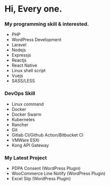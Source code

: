 # Hi, Every one.

### My programming skill & interested.
- PHP
- WordPress Development
- Laravel
- Nodejs
- Expressjs
- Reactjs
- React Native
- Linux shell script
- Vuejs
- SASS/LESS

### DevOps Skill
- Linux command
- Docker
- Docker Swarm
- Kubernetes
- Rancher
- Git
- Gitlab CI/Github Action/Bitbucket CI
- VMWare ESXi
- Kong API Gateway

### My Latest Project
- PDPA Consent (WordPress Plugin)
- WooCommerce Line Notify (WordPress Plugin)
- Excel Slip (WordPress Plugin)
